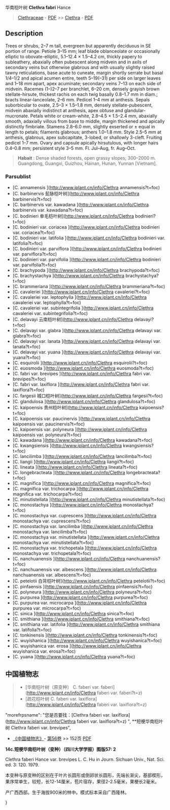 华南桤叶树 **Clethra fabri** Hance

> [Clethraceae](http://www.iplant.cn/info/Clethraceae?t=foc) - [PDF](http://www.iplant.cn/foc/pdf/Clethraceae.pdf) >> [Clethra](http://www.iplant.cn/info/Clethra?t=foc) - [PDF](http://www.iplant.cn/foc/pdf/Clethra.pdf)

## Description

Trees or shrubs, 2–7 m tall, evergreen but apparently deciduous in SE portion of range. Petiole 3–15 mm; leaf blade oblanceolate or occasionally elliptic to obovate-elliptic, 5.1–12.4 × 1.5–4.2 cm, thickly papery to subleathery, abaxially often pubescent along midvein and in axils of secondary veins but otherwise glabrous and with usually slightly raised tawny reticulations, base acute to cuneate, margin shortly serrate but basal 1/4–1/2 and apical acumen entire, teeth 5–19(–31) per side on larger leaves and 1–18 mm apart, apex acuminate; secondary veins 7–13 on each side of midvein. Racemes (1–)2–7 per branchlet, 6–20 cm, densely grayish brown stellate-hirsute, thickest rachis on each twig basally 0.8–1.7 mm in diam.; bracts linear-lanceolate, 2–6 mm. Pedicel 1–4 mm at anthesis. Sepals suborbicular to ovate, 2.5–3 × 1.5–1.8 mm, densely stellate-pubescent, midvein abaxially indistinct at anthesis, apex obtuse and glandular-mucronate. Petals white or cream-white, 2.8–4.5 × 1.5–2.4 mm, abaxially smooth, adaxially villous from base to middle, margin thickened and apically distinctly fimbriate. Stamens 2.8–6.0 mm, slightly exserted or ± equal in length to petals; filaments glabrous; anthers 1.0–1.8 mm. Style 2.5–5 mm at anthesis, glabrous, apex subcapitate, 3-lobed, or shallowly 3-cleft. Fruiting pedicel 1–7 mm. Ovary and capsule apically hirsutulous, with longer hairs 0.4–0.8 mm; persistent style 3–5 mm. Fl. Jul–Aug, fr. Aug–Oct.


> **Habait** : 
> Dense shaded forests, open grassy slopes; 300–2000 m. Guangdong, Guangxi, Guizhou, Hainan, Hunan, Yunnan [Vietnam].

### Parsublist

* [C.  annamensis  ](http://www.iplant.cn/info/Clethra annamensis?t=foc)
* [C.  barbinervis  髭脉桤叶树](http://www.iplant.cn/info/Clethra barbinervis?t=foc)
* [C.  barbinervis var. kawadana  ](http://www.iplant.cn/info/Clethra barbinervis var. kawadana?t=foc)
* [C.  bodinieri  单毛桤叶树](http://www.iplant.cn/info/Clethra bodinieri?t=foc)
* [C.  bodinieri var. coriacea  ](http://www.iplant.cn/info/Clethra bodinieri var. coriacea?t=foc)
* [C.  bodinieri var. latifolia  ](http://www.iplant.cn/info/Clethra bodinieri var. latifolia?t=foc)
* [C.  bodinieri var. parviflora  ](http://www.iplant.cn/info/Clethra bodinieri var. parviflora?t=foc)
* [C.  bodinieri var. parvifolia  ](http://www.iplant.cn/info/Clethra bodinieri var. parvifolia?t=foc)
* [C.  brachypoda  ](http://www.iplant.cn/info/Clethra brachypoda?t=foc)
* [C.  brachystachya  ](http://www.iplant.cn/info/Clethra brachystachya?t=foc)
* [C.  brammeriana  ](http://www.iplant.cn/info/Clethra brammeriana?t=foc)
* [C.  cavaleriei  ](http://www.iplant.cn/info/Clethra cavaleriei?t=foc)
* [C.  cavaleriei var. leptophylla  ](http://www.iplant.cn/info/Clethra cavaleriei var. leptophylla?t=foc)
* [C.  cavaleriei var. subintegrifolia  ](http://www.iplant.cn/info/Clethra cavaleriei var. subintegrifolia?t=foc)
* [C.  delavayi  云南桤叶树](http://www.iplant.cn/info/Clethra delavayi?t=foc)
* [C.  delavayi var. glabra  ](http://www.iplant.cn/info/Clethra delavayi var. glabra?t=foc)
* [C.  delavayi var. lanata  ](http://www.iplant.cn/info/Clethra delavayi var. lanata?t=foc)
* [C.  delavayi var. yuana  ](http://www.iplant.cn/info/Clethra delavayi var. yuana?t=foc)
* [C.  esquirolii  ](http://www.iplant.cn/info/Clethra esquirolii?t=foc)
* [C.  euosmoda  ](http://www.iplant.cn/info/Clethra euosmoda?t=foc)
* [C.  fabri var. brevipes  ](http://www.iplant.cn/info/Clethra fabri var. brevipes?t=foc)
* [C.  fabri var. laxiflora  ](http://www.iplant.cn/info/Clethra fabri var. laxiflora?t=foc)
* [C.  fargesii  城口桤叶树](http://www.iplant.cn/info/Clethra fargesii?t=foc)
* [C.  glandulosa  ](http://www.iplant.cn/info/Clethra glandulosa?t=foc)
* [C.  kaipoensis  贵州桤叶树](http://www.iplant.cn/info/Clethra kaipoensis?t=foc)
* [C.  kaipoensis var. paucinervis  ](http://www.iplant.cn/info/Clethra kaipoensis var. paucinervis?t=foc)
* [C.  kaipoensis var. polyneura  ](http://www.iplant.cn/info/Clethra kaipoensis var. polyneura?t=foc)
* [C.  kawadana  ](http://www.iplant.cn/info/Clethra kawadana?t=foc)
* [C.  kwangsiensis  ](http://www.iplant.cn/info/Clethra kwangsiensis?t=foc)
* [C.  lancilimba  ](http://www.iplant.cn/info/Clethra lancilimba?t=foc)
* [C.  liangii  ](http://www.iplant.cn/info/Clethra liangii?t=foc)
* [C.  lineata  ](http://www.iplant.cn/info/Clethra lineata?t=foc)
* [C.  longebracteata  ](http://www.iplant.cn/info/Clethra longebracteata?t=foc)
* [C.  magnifica  ](http://www.iplant.cn/info/Clethra magnifica?t=foc)
* [C.  magnifica var. trichocarpa  ](http://www.iplant.cn/info/Clethra magnifica var. trichocarpa?t=foc)
* [C.  minutistellata  ](http://www.iplant.cn/info/Clethra minutistellata?t=foc)
* [C.  monostachya  ](http://www.iplant.cn/info/Clethra monostachya?t=foc)
* [C.  monostachya var. cuprescens  ](http://www.iplant.cn/info/Clethra monostachya var. cuprescens?t=foc)
* [C.  monostachya var. lancilimba  ](http://www.iplant.cn/info/Clethra monostachya var. lancilimba?t=foc)
* [C.  monostachya var. minutistellata  ](http://www.iplant.cn/info/Clethra monostachya var. minutistellata?t=foc)
* [C.  monostachya var. trichopetala  ](http://www.iplant.cn/info/Clethra monostachya var. trichopetala?t=foc)
* [C.  nanchuanensis  ](http://www.iplant.cn/info/Clethra nanchuanensis?t=foc)
* [C.  nanchuanensis var. albescens  ](http://www.iplant.cn/info/Clethra nanchuanensis var. albescens?t=foc)
* [C.  petelotii  白背桤叶树](http://www.iplant.cn/info/Clethra petelotii?t=foc)
* [C.  pinfaensis  ](http://www.iplant.cn/info/Clethra pinfaensis?t=foc)
* [C.  polyneura  ](http://www.iplant.cn/info/Clethra polyneura?t=foc)
* [C.  purpurea  ](http://www.iplant.cn/info/Clethra purpurea?t=foc)
* [C.  purpurea var. microcarpa  ](http://www.iplant.cn/info/Clethra purpurea var. microcarpa?t=foc)
* [C.  sinica  ](http://www.iplant.cn/info/Clethra sinica?t=foc)
* [C.  smithiana  ](http://www.iplant.cn/info/Clethra smithiana?t=foc)
* [C.  smithiana var. latifolia  ](http://www.iplant.cn/info/Clethra smithiana var. latifolia?t=foc)
* [C.  tonkinensis  ](http://www.iplant.cn/info/Clethra tonkinensis?t=foc)
* [C.  wuyishanica  ](http://www.iplant.cn/info/Clethra wuyishanica?t=foc)
* [C.  wuyishanica var. erosa  ](http://www.iplant.cn/info/Clethra wuyishanica var. erosa?t=foc)
* [C.  yuana  ](http://www.iplant.cn/info/Clethra yuana?t=foc)

## 中国植物志

> * [华南桤叶树（原变种）  C.  faberi var. faberi](http://www.iplant.cn/info/Clethra faberi var. faberi?t=z)
> * [疏花桤叶树  C.  faberi var. laxiflora](http://www.iplant.cn/info/Clethra faberi var. laxiflora?t=z)

  "morefrpsname": "您是否要找：<span class='spantxt'>[Clethra faberi var. laxiflora](http://www.iplant.cn/info/Clethra faberi var. laxiflora?t=z)  ",
**短梗华南桤叶树 Clethra faberi var. brevipes",

* [《中国植物志》](http://www.iplant.cn/frps)- [第56卷](http://www.iplant.cn/frps/vol/56) >> 152页 [PDF](http://www.iplant.cn/frps/pdf/56/152.PDF)


**14c.短梗华南桤叶树（变种）（四川大学学报）图版57: 2**

Clethra faberi Hance var. brevipes L. C. Hu in Journ. Sichuan Univ., Nat. Sci. ed. 3: 120. 1979.

本变种与原变种的区别在于叶片长圆形或倒卵状长圆形，先端长渐尖，基部楔形，果序常单生，较短，长12-14厘米，苞片宿存，果径2-2.5毫米，果梗长2毫米。

产广西西部。生于海拔900米的林中。模式标本采自广西隆林。

}